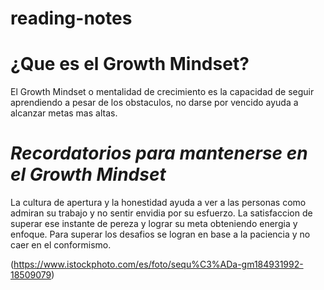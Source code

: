 # reading-notes

# ¿Que es el Growth Mindset?

 El Growth Mindset o mentalidad de crecimiento es la capacidad de seguir aprendiendo a pesar de los obstaculos, no darse por vencido ayuda a alcanzar metas mas altas.

# **_Recordatorios para mantenerse en el Growth Mindset_**

 La cultura de apertura y la honestidad ayuda a ver a las personas como admiran su trabajo y no sentir envidia por su esfuerzo.
 La satisfaccion de superar ese instante de pereza y lograr su meta obteniendo energia y enfoque.
 Para superar los desafios se logran en base a la paciencia y no caer en el conformismo.

(https://www.istockphoto.com/es/foto/sequ%C3%ADa-gm184931992-18509079)


